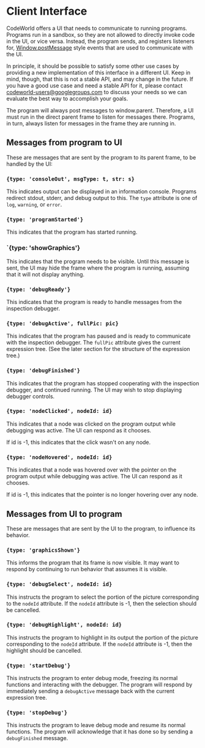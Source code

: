 # Client Interface

CodeWorld offers a UI that needs to communicate to running programs.
Programs run in a sandbox, so they are not allowed to directly invoke
code in the UI, or vice versa.  Instead, the program sends, and
registers listeners for,
[Window.postMessage](https://developer.mozilla.org/en-US/docs/Web/API/Window/postMessage)
style events that are used to communicate with the UI.

In principle, it should be possible to satisfy some other use cases by
providing a new implementation of this interface in a different UI.  Keep
in mind, though, that this is not a stable API, and may change in the
future.  If you have a good use case and need a stable API for it, please
contact codeworld-users@googlegroups.com to discuss your needs so we can
evaluate the best way to accomplish your goals.

The program will always post messages to window.parent.  Therefore, a UI
must run in the direct parent frame to listen for messages there.
Programs, in turn, always listen for messages in the frame they are
running in.

## Messages from program to UI

These are messages that are sent by the program to its parent frame, to be
handled by the UI:

### `{type: 'consoleOut', msgType: t, str: s}`

This indicates output can be displayed in an information console.  Programs
redirect stdout, stderr, and debug output to this.  The `type` attribute
is one of `log`, `warning`, or `error`.

### `{type: 'programStarted'}`

This indicates that the program has started running.

### `{type: 'showGraphics'}

This indicates that the program needs to be visible.  Until this message
is sent, the UI may hide the frame where the program is running, assuming
that it will not display anything.

### `{type: 'debugReady'}`

This indicates that the program is ready to handle messages from the
inspection debugger.

### `{type: 'debugActive', fullPic: pic}`

This indicates that the program has paused and is ready to communicate
with the inspection debugger.  The `fullPic` attribute gives the current
expression tree.  (See the later section for the structure of the
expression tree.)

### `{type: 'debugFinished'}`

This indicates that the program has stopped cooperating with the
inspection debugger, and continued running.  The UI may wish to stop
displaying debugger controls.

### `{type: 'nodeClicked', nodeId: id}`

This indicates that a node was clicked on the program output while
debugging was active.  The UI can respond as it chooses.

If id is -1, this indicates that the click wasn't on any node.

### `{type: 'nodeHovered', nodeId: id}`

This indicates that a node was hovered over with the pointer on the
program output while debugging was active.  The UI can respond as it
chooses.

If id is -1, this indicates that the pointer is no longer hovering
over any node.

## Messages from UI to program

These are messages that are sent by the UI to the program, to
influence its behavior.

### `{type: 'graphicsShown'}`

This informs the program that its frame is now visible.  It may want to
respond by continuing to run behavior that assumes it is visible.

### `{type: 'debugSelect', nodeId: id}`

This instructs the program to select the portion of the picture
corresponding to the `nodeId` attribute.  If the `nodeId` attribute is
-1, then the selection should be cancelled.

### `{type: 'debugHighlight', nodeId: id}`

This instructs the program to highlight in its output the portion of
the picture corresponding to the `nodeId` attribute.  If the `nodeId`
attribute is -1, then the highlight should be cancelled.

### `{type: 'startDebug'}`

This instructs the program to enter debug mode, freezing its normal
functions and interacting with the debugger.  The program will respond
by immediately sending a `debugActive` message back with the current
expression tree.

### `{type: 'stopDebug'}`

This instructs the program to leave debug mode and resume its normal
functions.  The program will acknowledge that it has done so by sending
a `debugFinished` message.
